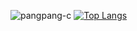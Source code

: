 ![pangpang-c](https://github-readme-stats.vercel.app/api?username=pangpang-c&show_icons=true&theme=tokyonight)
[![Top Langs](https://github-readme-stats.vercel.app/api/top-langs/?username=pangpang-c&layout=compact&langs_count=8)](https://github.com/anuraghazra/github-readme-stats)
